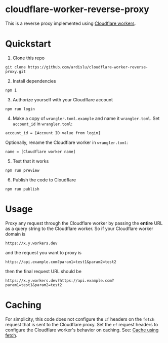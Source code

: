# cloudflare-worker-reverse-proxy

This is a reverse proxy implemented using [Cloudflare workers](https://workers.cloudflare.com/).

# Quickstart

1. Clone this repo
```
git clone https://github.com/ardislu/cloudflare-worker-reverse-proxy.git
```

2. Install dependencies
```
npm i
```

3. Authorize yourself with your Cloudflare account
```
npm run login
```

4. Make a copy of `wrangler.toml.example` and name it `wrangler.toml`. Set `account_id` in `wrangler.toml`:
```
account_id = [Account ID value from login]
```
Optionally, rename the Cloudflare worker in `wrangler.toml`:
```
name = [Cloudflare worker name]
```

5. Test that it works
```
npm run preview
```

6. Publish the code to Cloudflare
```
npm run publish
```

# Usage

Proxy any request through the Cloudflare worker by passing the **entire** URL as a query string to the Cloudflare worker. So if your Cloudflare worker domain is 
```
https://x.y.workers.dev
```
and the request you want to proxy is
```
https://api.example.com?param1=test1&param2=test2
```
then the final request URL should be
```
https://x.y.workers.dev?https://api.example.com?param1=test1&param2=test2
```

# Caching

For simplicity, this code does not configure the `cf` headers on the `fetch` request that is sent to the Cloudflare proxy. Set the `cf` request headers to configure the Cloudflare worker's behavior on caching. See: [Cache using fetch](https://developers.cloudflare.com/workers/examples/cache-using-fetch). 
